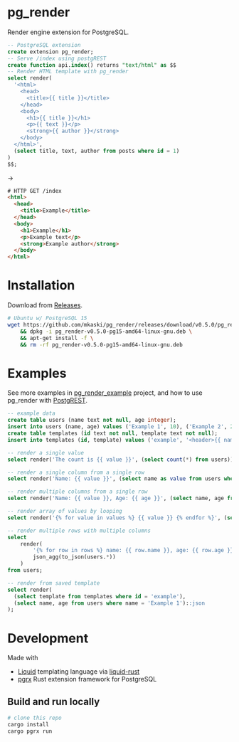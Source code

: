 # pg_render

Render engine extension for PostgreSQL.

```sql
-- PostgreSQL extension
create extension pg_render;
-- Serve /index using postgREST
create function api.index() returns "text/html" as $$
-- Render HTML template with pg_render
select render(
  '<html>
    <head>
      <title>{{ title }}</title>
    </head>
    <body>
      <h1>{{ title }}</h1>
      <p>{{ text }}</p>
      <strong>{{ author }}</strong>
    </body>
  </html>',
  (select title, text, author from posts where id = 1)
)
$$;
```

->

```html
# HTTP GET /index
<html>
  <head>
    <title>Example</title>
  </head>
  <body>
    <h1>Example</h1>
    <p>Example text</p>
    <strong>Example author</strong>
  </body>
</html>
```

# Installation

Download from [Releases](https://github.com/mkaski/pg_render/releases).

```bash
# Ubuntu w/ PostgreSQL 15
wget https://github.com/mkaski/pg_render/releases/download/v0.5.0/pg_render-v0.5.0-pg15-amd64-linux-gnu.deb \
    && dpkg -i pg_render-v0.5.0-pg15-amd64-linux-gnu.deb \
    && apt-get install -f \
    && rm -rf pg_render-v0.5.0-pg15-amd64-linux-gnu.deb
```

# Examples

See more examples in [pg_render_example](https://github.com/mkaski/pg_render_example/blob/master/sql/002_products.sql) project, and how to use pg_render with [PostgREST](https://postgrest.org).

```sql
-- example data
create table users (name text not null, age integer);
insert into users (name, age) values ('Example 1', 10), ('Example 2', 20), ('Exampl 2', 30);
create table templates (id text not null, template text not null);
insert into templates (id, template) values ('example', '<header>{{ name }}</header><footer>{{ age }}</footer>');

-- render a single value
select render('The count is {{ value }}', (select count(*) from users));

-- render a single column from a single row
select render('Name: {{ value }}', (select name as value from users where name = 'Example 1'));

-- render multiple columns from a single row
select render('Name: {{ value }}, Age: {{ age }}', (select name, age from users where name = 'Example 1')::to_json);

-- render array of values by looping
select render('{% for value in values %} {{ value }} {% endfor %}', (select array(select name from users)));

-- render multiple rows with multiple columns
select
    render(
        '{% for row in rows %} name: {{ row.name }}, age: {{ row.age }} {% endfor %}',
        json_agg(to_json(users.*))
    )
from users;

-- render from saved template
select render(
  (select template from templates where id = 'example'),
  (select name, age from users where name = 'Example 1')::json
);

```

# Development

Made with

- [Liquid](https://shopify.github.io/liquid/) templating language via [liquid-rust](https://github.com/cobalt-org/liquid-rust)
- [pgrx](https://github.com/pgcentralfoundation/pgrx) Rust extension framework for PostgreSQL

## Build and run locally

```bash
# clone this repo
cargo install
cargo pgrx run
```
